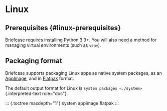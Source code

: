 # Linux

## Prerequisites {#linux-prerequisites}

Briefcase requires installing Python 3.9+. You will also need a method
for managing virtual environments (such as `venv`).

## Packaging format

Briefcase supports packaging Linux apps as native system packages, as an
[AppImage](https://appimage.org), and in [Flatpak](https://flatpak.org)
format.

The default output format for Linux is
`system packages <./system>`{.interpreted-text role="doc"}.

::: {.toctree maxdepth="1"}
system appimage flatpak
:::
